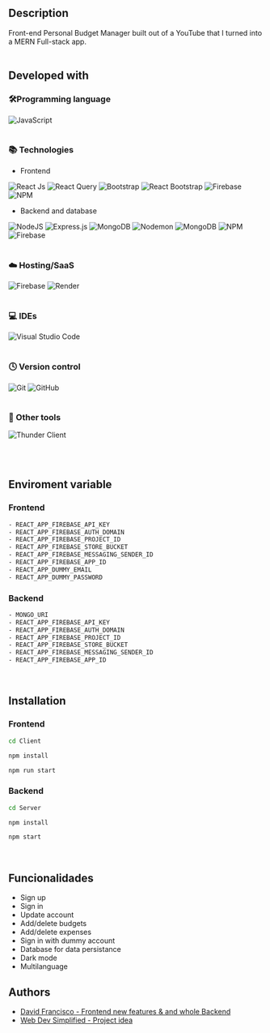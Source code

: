 ## Description

Front-end Personal Budget Manager built out of a YouTube that I turned into a MERN Full-stack app.
<br />
<br />

## Developed with

### 🛠️Programming language

![JavaScript](https://img.shields.io/badge/javascript-%23323330.svg?style=for-the-badge&logo=javascript&logoColor=%23F7DF1E)
<br />
<br />

### 📚 Technologies

- Frontend

![React Js](https://img.shields.io/badge/react-%2320232a.svg?style=for-the-badge&logo=react&logoColor=%2361DAFB)
![React Query](https://img.shields.io/badge/-React%20Query-FF4154?style=for-the-badge&logo=react%20query&logoColor=white)
![Bootstrap](https://img.shields.io/badge/bootstrap-%23563D7C.svg?style=for-the-badge&logo=bootstrap&logoColor=white)
![React Bootstrap](https://img.shields.io/badge/react_bootstrap-%23563D7C.svg?style=for-the-badge&logo=bootstrap&logoColor=white)
![Firebase](https://img.shields.io/badge/firebase-%23039BE5.svg?style=for-the-badge&logo=firebase)
![NPM](https://img.shields.io/badge/NPM-%23CB3837.svg?style=for-the-badge&logo=npm&logoColor=white)

- Backend and database

![NodeJS](https://img.shields.io/badge/node.js-6DA55F?style=for-the-badge&logo=node.js&logoColor=white)
![Express.js](https://img.shields.io/badge/express.js-%23404d59.svg?style=for-the-badge&logo=express&logoColor=%2361DAFB)
![MongoDB](https://img.shields.io/badge/MongoDB-%234ea94b.svg?style=for-the-badge&logo=mongodb&logoColor=white)
![Nodemon](https://img.shields.io/badge/NODEMON-%23323330.svg?style=for-the-badge&logo=nodemon&logoColor=%BBDEAD)
![MongoDB](https://img.shields.io/badge/Mongoose-%234ea94b.svg?style=for-the-badge&logo=mongodb&logoColor=white)
![NPM](https://img.shields.io/badge/NPM-%23CB3837.svg?style=for-the-badge&logo=npm&logoColor=white)
![Firebase](https://img.shields.io/badge/firebase_admin-%23039BE5.svg?style=for-the-badge&logo=firebase)
<br />
<br />

### ☁️ Hosting/SaaS

![Firebase](https://img.shields.io/badge/firebase-%23039BE5.svg?style=for-the-badge&logo=firebase)
![Render](https://img.shields.io/badge/Render-%46E3B7.svg?style=for-the-badge&logo=render&logoColor=white)
<br />
<br />

### 💻 IDEs

![Visual Studio Code](https://img.shields.io/badge/Visual%20Studio%20Code-0078d7.svg?style=for-the-badge&logo=visual-studio-code&logoColor=white)
<br />
<br />

### 🕓 Version control

![Git](https://img.shields.io/badge/git-%23F05033.svg?style=for-the-badge&logo=git&logoColor=white) ![GitHub](https://img.shields.io/badge/github-%23121011.svg?style=for-the-badge&logo=github&logoColor=white)
<br />
<br />

### 📌 Other tools

![Thunder Client](https://img.shields.io/badge/Thunder_Client-7D4698?style=for-the-badge&logo=Thunder_Client-Browser&logoColor=white)

<br />
<br />

## Enviroment variable

### Frontend

```sh
- REACT_APP_FIREBASE_API_KEY
- REACT_APP_FIREBASE_AUTH_DOMAIN
- REACT_APP_FIREBASE_PROJECT_ID
- REACT_APP_FIREBASE_STORE_BUCKET
- REACT_APP_FIREBASE_MESSAGING_SENDER_ID
- REACT_APP_FIREBASE_APP_ID
- REACT_APP_DUMMY_EMAIL
- REACT_APP_DUMMY_PASSWORD

```

### Backend

```sh
- MONGO_URI
- REACT_APP_FIREBASE_API_KEY
- REACT_APP_FIREBASE_AUTH_DOMAIN
- REACT_APP_FIREBASE_PROJECT_ID
- REACT_APP_FIREBASE_STORE_BUCKET
- REACT_APP_FIREBASE_MESSAGING_SENDER_ID
- REACT_APP_FIREBASE_APP_ID
```

<br />

## Installation

### Frontend

```sh
cd Client
```

```sh
npm install
```

```sh
npm run start
```

### Backend

```sh
cd Server
```

```sh
npm install
```

```sh
npm start
```

<br />

## Funcionalidades

- Sign up
- Sign in
- Update account
- Add/delete budgets
- Add/delete expenses
- Sign in with dummy account
- Database for data persistance
- Dark mode
- Multilanguage
  <br />

## Authors

- [David Francisco - Frontend new features & and whole Backend](https://github.com/davidfcopozo)
- [Web Dev Simplified - Project idea](https://www.youtube.com/watch?v=yz8x71BiGXg&t=2692s)
